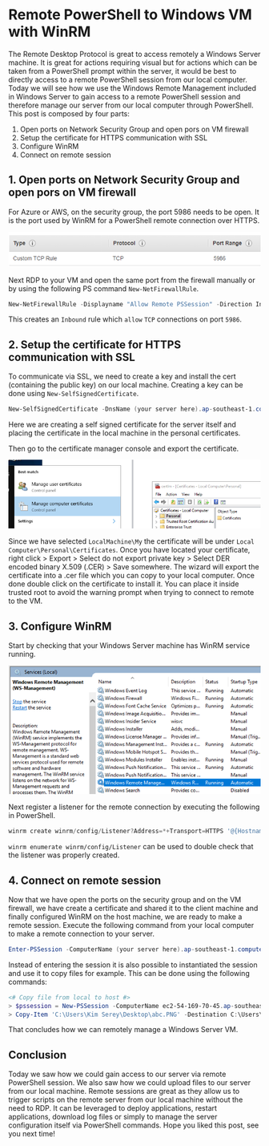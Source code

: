 # Remote PowerShell to Windows VM with WinRM

The Remote Desktop Protocol is great to access remotely a Windows Server machine. It is great for actions requiring visual but for actions which can be taken from a PowerShell prompt within the server, it would be best to directly access to a remote PowerShell session from our local computer. Today we will see how we use the Windows Remote Management included in Windows Server to gain access to a remote PowerShell session and therefore manage our server from our local computer through PowerShell. This post is composed by four parts:

1. Open ports on Network Security Group and open pors on VM firewall
2. Setup the certificate for HTTPS communication with SSL
3. Configure WinRM
4. Connect on remote session

## 1. Open ports on Network Security Group and open pors on VM firewall

For Azure or AWS, on the security group, the port 5986 needs to be open. It is the port used by WinRM for a PowerShell remote connection over HTTPS.

![open_port](https://raw.githubusercontent.com/Kimserey/BlogArchive/master/img/20180309_pssession/1_openport.PNG)

Next RDP to your VM and open the same port from the firewall manually or by using the following PS command `New-NetFirewallRule`.

```PowerShell
New-NetFirewallRule -Displayname "Allow Remote PSSession" -Direction Inbound -LocalPort 5986 -Protocol TCP -Action Allow
```

This creates an `Inbound` rule which `allow` `TCP` connections on port `5986`.

## 2. Setup the certificate for HTTPS communication with SSL

To communicate via SSL, we need to create a key and install the cert (containing the public key) on our local machine. Creating a key can be done using `New-SelfSignedCertificate`.

```PowerShell
New-SelfSignedCertificate -DnsName (your server here).ap-southeast-1.compute.amazonaws.com -CertStoreLocation Cert:\LocalMachine\My
```

Here we are creating a self signed certificate for the server itself and placing the certificate in the local machine in the personal certificates.

Then go to the certificate manager console and export the certificate.

![export](https://raw.githubusercontent.com/Kimserey/BlogArchive/master/img/20180309_pssession/2_local_cert.PNG)

Since we have selected `LocalMachine\My` the certificate will be under `Local Computer\Personal\Certificates`. Once you have located your certificate, right click > Export > Select do not export private key > Select DER encoded binary X.509 (.CER) > Save somewhere. The wizard will export the certificate into a .cer file which you can copy to your local computer. Once done double click on the certificate to install it. You can place it inside trusted root to avoid the warning prompt when trying to connect to remote to the VM.

## 3. Configure WinRM

Start by checking that your Windows Server machine has WinRM service running.

![winRM](https://raw.githubusercontent.com/Kimserey/BlogArchive/master/img/20180309_pssession/3_winrm.PNG)

Next register a listener for the remote connection by executing the following in PowerShell.

```PowerShell
winrm create winrm/config/Listener?Address=*+Transport=HTTPS '@{Hostname="(your server here).ap-southeast-1.compute.amazonaws.com";CertificateThumbprint="(your cert thunmbprint)"}'
```

`winrm enumerate winrm/config/Listener` can be used to double check that the listener was properly created.

## 4. Connect on remote session

Now that we have open the ports on the security group and on the VM firewall, we have create a certificate and shared it to the client machine and finally configured WinRM on the host machine, we are ready to make a remote session.
Execute the following command from your local computer to make a remote connection to your server.

```PowerShell
Enter-PSSession -ComputerName (your server here).ap-southeast-1.compute.amazonaws.com -Credential Administrator -UseSSL
```

Instead of entering the session it is also possible to instantiated the session and use it to copy files for example. This can be done using the following commands:

```PowerShell
<# Copy file from local to host #>
> $pssession = New-PSSession -ComputerName ec2-54-169-70-45.ap-southeast-1.compute.amazonaws.com -Credential Administrator -UseSSL
> Copy-Item 'C:\Users\Kim Serey\Desktop\abc.PNG' -Destination C:\Users\Administrator\Desktop\ -ToSession $pssession
```

That concludes how we can remotely manage a Windows Server VM.

## Conclusion

Today we saw how we could gain access to our server via remote PowerShell session. We also saw how we could upload files to our server from our local machine. Remote sessions are great as they allow us to trigger scripts on the remote server from our local machine without the need to RDP. It can be leveraged to deploy applications, restart applications, download log files or simply to manage the server configuration itself via PowerShell commands. Hope you liked this post, see you next time!